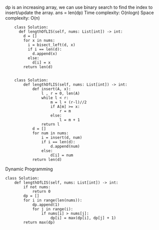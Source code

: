 dp is an increasing array, we can use binary search to find the index to insert/update the array.
ans = len(dp)
Time complexity: O(nlogn)
Space complexity: O(n)

        class Solution:
          def lengthOfLIS(self, nums: List[int]) -> int:
            d = []
            for x in nums:
              i = bisect_left(d, x)
              if i == len(d):
                d.append(x)
              else:
                d[i] = x
            return len(d)


        class Solution:
            def lengthOfLIS(self, nums: List[int]) -> int:
                def insert(A, x):
                    l , r = 0, len(A)
                    while l < r:
                        m = l + (r-l)//2
                        if A[m] >= x:
                            r = m
                        else:
                            l = m + 1
                    return l
                d = []
                for num in nums:
                    i = insert(d, num)
                    if i == len(d):
                        d.append(num)
                    else:
                        d[i] = num
                return len(d)


Dynamic Programming
```
class Solution:
    def lengthOfLIS(self, nums: List[int]) -> int:
        if not nums:
            return 0
        dp = []
        for i in range(len(nums)):
            dp.append(1)
            for j in range(i):
                if nums[i] > nums[j]:
                    dp[i] = max(dp[i], dp[j] + 1)
        return max(dp)
```
